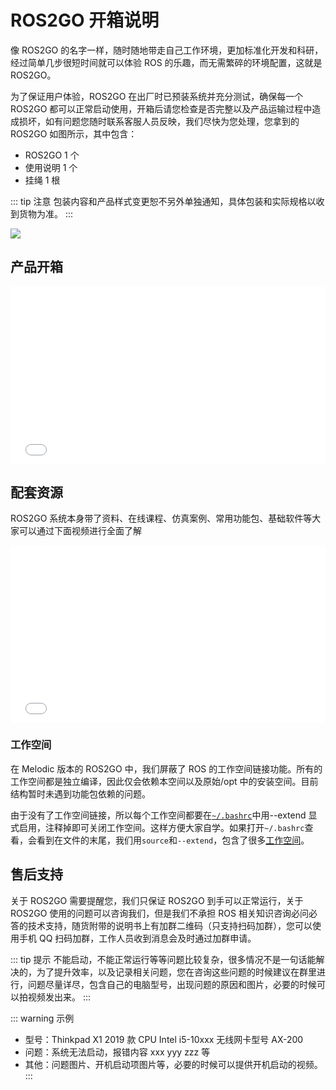 # ROS2GO 开箱说明

像 ROS2GO 的名字一样，随时随地带走自己工作环境，更加标准化开发和科研，经过简单几步很短时间就可以体验 ROS 的乐趣，而无需繁碎的环境配置，这就是 ROS2GO。

为了保证用户体验，ROS2GO 在出厂时已预装系统并充分测试，确保每一个 ROS2GO 都可以正常启动使用，开箱后请您检查是否完整以及产品运输过程中造成损坏，如有问题您随时联系客服人员反映，我们尽快为您处理，您拿到的 ROS2GO 如图所示，其中包含：
- ROS2GO 1 个
- 使用说明 1 个
- 挂绳 1 根

::: tip 注意
包装内容和产品样式变更恕不另外单独通知，具体包装和实际规格以收到货物为准。
:::

![](https://tianbot-pic.oss-cn-beijing.aliyuncs.com/tianbot-pic/Tianbot-Doc202310241233148.jpg)

## 产品开箱

<div style="position: relative; padding-bottom: 56.25%; height: 0;">
  <iframe src="//player.bilibili.com/player.html?aid=456565029&bvid=BV1r5411a7sd&cid=221459248&p=1&autoplay=0" frameborder="no" scrolling="no" 
    style="position: absolute; top: 0; left: 0; width: 100%; height: 100%;"></iframe>
</div>

## 配套资源

ROS2GO 系统本身带了资料、在线课程、仿真案例、常用功能包、基础软件等大家可以通过下面视频进行全面了解


<div style="position: relative; padding-bottom: 56.25%; height: 0;">
  <iframe src="//player.bilibili.com/player.html?aid=626705909&bvid=BV1St4y1D7ZK&cid=221476779&p=1&autoplay=0" frameborder="no" scrolling="no" 
    style="position: absolute; top: 0; left: 0; width: 100%; height: 100%;"></iframe>
</div>

### 工作空间
在 Melodic 版本的 ROS2GO 中，我们屏蔽了 ROS 的工作空间链接功能。所有的工作空间都是独立编译，因此仅会依赖本空间以及原始/opt 中的安装空间。目前结构暂时未遇到功能包依赖的问题。

由于没有了工作空间链接，所以每个工作空间都要在[`~/.bashrc`](https://www.digitalocean.com/community/tutorials/bashrc-file-in-linux)中用--extend 显式启用，注释掉即可关闭工作空间。这样方便大家自学。如果打开`~/.bashrc`查看，会看到在文件的末尾，我们用`source`和`--extend`，包含了很多[工作空间](/basic/ros/ros2go-data-brief)。

## 售后支持
关于 ROS2GO 需要提醒您，我们只保证 ROS2GO 到手可以正常运行，关于 ROS2GO 使用的问题可以咨询我们，但是我们不承担 ROS 相关知识咨询必问必答的技术支持，随货附带的说明书上有加群二维码（只支持扫码加群），您可以使用手机 QQ 扫码加群，工作人员收到消息会及时通过加群申请。

::: tip 提示 
不能启动，不能正常运行等等问题比较复杂，很多情况不是一句话能解决的，为了提升效率，以及记录相关问题，您在咨询这些问题的时候建议在群里进行，问题尽量详尽，包含自己的电脑型号，出现问题的原因和图片，必要的时候可以拍视频发出来。
:::

::: warning 示例
- 型号：Thinkpad X1 2019 款 CPU Intel i5-10xxx 无线网卡型号 AX-200
- 问题：系统无法启动，报错内容 xxx yyy zzz 等
- 其他：问题图片、开机启动项图片等，必要的时候可以提供开机启动的视频。
:::
